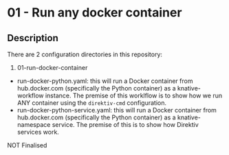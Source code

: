 # 01 - Run any docker container

## Description

There are 2 configuration directories in this repository:

1. 01-run-docker-container
* run-docker-python.yaml: this will run a Docker container from hub.docker.com (specifically the Python container) as a knative-workflow instance. The premise of this worklflow is to show how we run ANY container using the `direktiv-cmd` configuration.
* run-docker-python-service.yaml: this will run a Docker container from hub.docker.com (specifically the Python container) as a knative-namespace service. The premise of this is to show how Direktiv services work.

NOT Finalised
